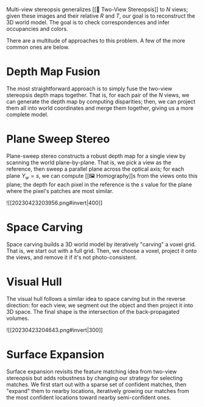 ---
---
Multi-view stereopsis generalizes [[🍿 Two-View Stereopsis]] to $N$ views; given these images and their relative $R$ and $T$, our goal is to reconstruct the 3D world model. The goal is to check correspondences and infer occupancies and colors.

There are a multitude of approaches to this problem. A few of the more common ones are below.

# Depth Map Fusion
The most straightforward approach is to simply fuse the two-view stereopsis depth maps together. That is, for each pair of the $N$ views, we can generate the depth map by computing disparities; then, we can project them all into world coordinates and merge them together, giving us a more complete model.

# Plane Sweep Stereo
Plane-sweep stereo constructs a robust depth map for a single view by scanning the world plane-by-plane. That is, we pick a view as the reference, then sweep a parallel plane across the optical axis; for each plane $Y_w = s$, we can compute [[🖼️ Homography]]s from the views onto this plane; the depth for each pixel in the reference is the $s$ value for the plane where the pixel's patches are most similar.

![[20230423203956.png#invert|400]]

# Space Carving
Space carving builds a 3D world model by iteratively "carving" a voxel grid. That is, we start out with a full grid. Then, we choose a voxel, project it onto the views, and remove it if it's not photo-consistent.

# Visual Hull
The visual hull follows a similar idea to space carving but in the reverse direction: for each view, we segment out the object and then project it into 3D space. The final shape is the intersection of the back-propagated volumes.

![[20230423204643.png#invert|300]]

# Surface Expansion
Surface expansion revisits the feature matching idea from two-view stereopsis but adds robustness by changing our strategy for selecting matches. We first start out with a sparse set of confident matches, then "expand" them to nearby locations, iteratively growing our matches from the most confident locations toward nearby semi-confident ones.